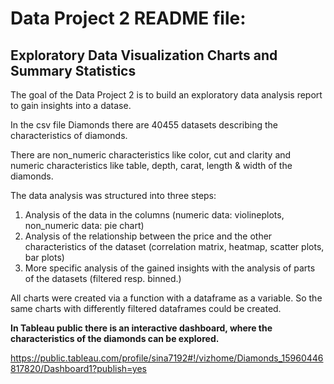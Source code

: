 Data Project 2 README file: 
======================

Exploratory Data Visualization Charts and Summary Statistics
---------------------------------------------------------------------------

The goal of the Data Project 2 is to build an exploratory data analysis report to gain insights into a  datase.

In the csv file Diamonds there are 40455 datasets describing the characteristics of diamonds.

There are non_numeric characteristics like color, cut and clarity and numeric characteristics like
table, depth, carat, length & width of the diamonds. 

The data analysis was structured into three steps:

1.  Analysis of the data in the columns (numeric data: violineplots, non_numeric data: pie chart)
2.  Analysis of the relationship between the price and the other characteristics of the dataset (correlation matrix, heatmap, scatter  plots, bar plots)
3.  More specific analysis of the gained insights with the analysis of parts of the datasets (filtered resp. binned.)

All charts were created via a function with a dataframe as a variable. So the same charts with differently filtered dataframes could be created. 

**In Tableau public there is an interactive dashboard, where the characteristics of the diamonds can be explored.**

https://public.tableau.com/profile/sina7192#!/vizhome/Diamonds_15960446817820/Dashboard1?publish=yes






